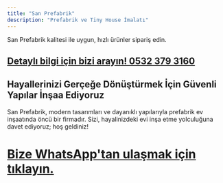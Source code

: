 ```yaml
---
title: "San Prefabrik"
description: "Prefabrik ve Tiny House İmalatı"
---
```

San Prefabrik kalitesi ile uygun, hızlı ürünler sipariş edin.

## [Detaylı bilgi için bizi arayın! 0532 379 3160](tel:00905323793160)

## Hayallerinizi Gerçeğe Dönüştürmek İçin Güvenli Yapılar İnşaa Ediyoruz
San Prefabrik, modern tasarımları ve dayanıklı yapılarıyla prefabrik ev inşaatında öncü bir firmadır. Sizi, hayalinizdeki evi inşa etme yolculuğuna davet ediyoruz; hoş geldiniz!

# [Bize WhatsApp'tan ulaşmak için tıklayın.](https://api.whatsapp.com/send?phone=905323793160)

<!--
# Strafor ve Asmolen sipariş etmek için hemen arayın: <a rel="nofollow" tel="+905057286950"> 0505 728 6950 </a> 
## Mesaj Atın: <a rel="nofollow" href="https://api.whatsapp.com/send?phone=905057286950">**Whatsapp**</a> 
--!>
